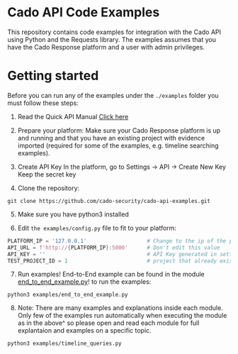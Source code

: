 # Cado API Code Examples
This repository contains code examples for integration with the Cado API using Python and the Requests library.
The examples assumes that you have the Cado Response platform and a user with admin privileges.

# Getting started
Before you can run any of the examples under the `./examples` folder you must follow these steps:

1. Read the Quick API Manual
[Click here](data/Cado_API_Quick_Start.pdf)

2. Prepare your platform:
Make sure your Cado Response platform is up and running and that you have an existing project with evidence imported (required for some of the examples, e.g. timeline searching examples).

3. Create API Key
In the platform, go to Settings -> API -> Create New Key
Keep the secret key

4. Clone the repository:
```
git clone https://github.com/cado-security/cado-api-examples.git
```

5. Make sure you have python3 installed

6. Edit `the examples/config.py` file to fit to your platform:
```python
PLATFORM_IP = '127.0.0.1'                   # Change to the ip of the platform
API_URL = f'http://{PLATFORM_IP}:5000'      # Don't edit this value
API_KEY = ''                                # API Key generated in settings
TEST_PROJECT_ID = 1                         # project that already exists
```

7. Run examples!
End-to-End example can be found in the module [end_to_end_example.py](examples/end_to_end_example.py)!
to run the examples:
```
python3 examples/end_to_end_example.py
```

8. Note:
There are many examples and explanations inside each module. Only few of the examples run automatically when executing the module as in the above^ so please open and read each module for full explantaion and examples on a specific topic.

```
python3 examples/timeline_queries.py
```
